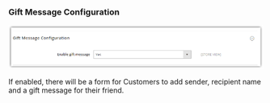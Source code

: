 ### Gift Message Configuration
![store owners can let customers send products as gift](https://raw.githubusercontent.com/Magestore/docs/master/OSC2/Image/How-to-config/13.1-config.png)

If enabled, there will be a form for Customers to add sender, recipient name and a gift message for their friend.
